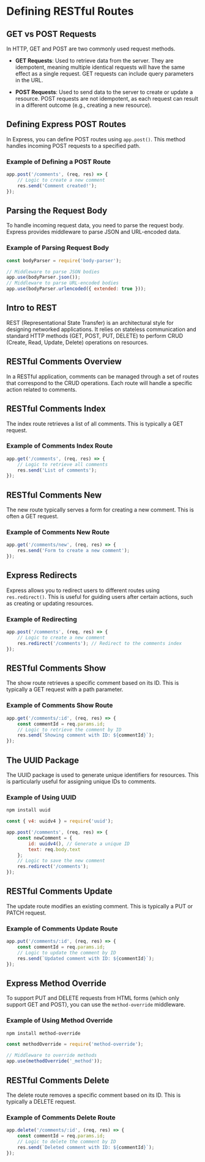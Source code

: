 # Defining RESTful Routes

## GET vs POST Requests
In HTTP, GET and POST are two commonly used request methods. 

- **GET Requests**: Used to retrieve data from the server. They are idempotent, meaning multiple identical requests will have the same effect as a single request. GET requests can include query parameters in the URL.
  
- **POST Requests**: Used to send data to the server to create or update a resource. POST requests are not idempotent, as each request can result in a different outcome (e.g., creating a new resource).

## Defining Express POST Routes
In Express, you can define POST routes using `app.post()`. This method handles incoming POST requests to a specified path.

### Example of Defining a POST Route
```javascript
app.post('/comments', (req, res) => {
    // Logic to create a new comment
    res.send('Comment created!');
});
```

## Parsing the Request Body
To handle incoming request data, you need to parse the request body. Express provides middleware to parse JSON and URL-encoded data.

### Example of Parsing Request Body
```javascript
const bodyParser = require('body-parser');

// Middleware to parse JSON bodies
app.use(bodyParser.json());
// Middleware to parse URL-encoded bodies
app.use(bodyParser.urlencoded({ extended: true }));
```

## Intro to REST
REST (Representational State Transfer) is an architectural style for designing networked applications. It relies on stateless communication and standard HTTP methods (GET, POST, PUT, DELETE) to perform CRUD (Create, Read, Update, Delete) operations on resources.

## RESTful Comments Overview
In a RESTful application, comments can be managed through a set of routes that correspond to the CRUD operations. Each route will handle a specific action related to comments.

## RESTful Comments Index
The index route retrieves a list of all comments. This is typically a GET request.

### Example of Comments Index Route
```javascript
app.get('/comments', (req, res) => {
    // Logic to retrieve all comments
    res.send('List of comments');
});
```

## RESTful Comments New
The new route typically serves a form for creating a new comment. This is often a GET request.

### Example of Comments New Route
```javascript
app.get('/comments/new', (req, res) => {
    res.send('Form to create a new comment');
});
```

## Express Redirects
Express allows you to redirect users to different routes using `res.redirect()`. This is useful for guiding users after certain actions, such as creating or updating resources.

### Example of Redirecting
```javascript
app.post('/comments', (req, res) => {
    // Logic to create a new comment
    res.redirect('/comments'); // Redirect to the comments index
});
```

## RESTful Comments Show
The show route retrieves a specific comment based on its ID. This is typically a GET request with a path parameter.

### Example of Comments Show Route
```javascript
app.get('/comments/:id', (req, res) => {
    const commentId = req.params.id;
    // Logic to retrieve the comment by ID
    res.send(`Showing comment with ID: ${commentId}`);
});
```

## The UUID Package
The UUID package is used to generate unique identifiers for resources. This is particularly useful for assigning unique IDs to comments.

### Example of Using UUID
```bash
npm install uuid
```

```javascript
const { v4: uuidv4 } = require('uuid');

app.post('/comments', (req, res) => {
    const newComment = {
        id: uuidv4(), // Generate a unique ID
        text: req.body.text
    };
    // Logic to save the new comment
    res.redirect('/comments');
});
```

## RESTful Comments Update
The update route modifies an existing comment. This is typically a PUT or PATCH request.

### Example of Comments Update Route
```javascript
app.put('/comments/:id', (req, res) => {
    const commentId = req.params.id;
    // Logic to update the comment by ID
    res.send(`Updated comment with ID: ${commentId}`);
});
```

## Express Method Override
To support PUT and DELETE requests from HTML forms (which only support GET and POST), you can use the `method-override` middleware.

### Example of Using Method Override
```bash
npm install method-override
```

```javascript
const methodOverride = require('method-override');

// Middleware to override methods
app.use(methodOverride('_method'));
```

## RESTful Comments Delete
The delete route removes a specific comment based on its ID. This is typically a DELETE request.

### Example of Comments Delete Route
```javascript
app.delete('/comments/:id', (req, res) => {
    const commentId = req.params.id;
    // Logic to delete the comment by ID
    res.send(`Deleted comment with ID: ${commentId}`);
});
```
